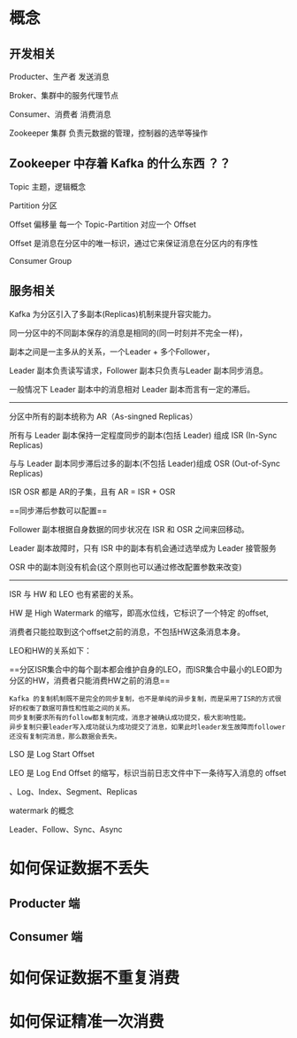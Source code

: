 #  概念

##  开发相关

Producter、生产者 发送消息

Broker、集群中的服务代理节点

Consumer、消费者 消费消息

Zookeeper 集群 负责元数据的管理，控制器的选举等操作

##  Zookeeper 中存着 Kafka 的什么东西 ？？

Topic  主题，逻辑概念

Partition 分区

Offset 偏移量 每一个 Topic-Partition 对应一个 Offset

Offset 是消息在分区中的唯一标识，通过它来保证消息在分区内的有序性

Consumer Group



##  服务相关

Kafka 为分区引入了多副本(Replicas)机制来提升容灾能力。

同一分区中的不同副本保存的消息是相同的(同一时刻并不完全一样)，

副本之间是一主多从的关系，一个Leader + 多个Follower，

Leader 副本负责读写请求，Follower 副本只负责与Leader 副本同步消息。

一般情况下 Leader 副本中的消息相对 Leader 副本而言有一定的滞后。

------

分区中所有的副本统称为 AR（As-singned Replicas）

所有与 Leader 副本保持一定程度同步的副本(包括 Leader) 组成 ISR (In-Sync Replicas)

与与 Leader 副本同步滞后过多的副本(不包括 Leader)组成 OSR (Out-of-Sync Replicas)

ISR OSR 都是 AR的子集，且有 AR = ISR + OSR

==同步滞后参数可以配置==

Follower 副本根据自身数据的同步状况在 ISR 和 OSR 之间来回移动。

Leader 副本故障时，只有 ISR 中的副本有机会通过选举成为 Leader 接管服务

OSR 中的副本则没有机会(这个原则也可以通过修改配置参数来改变)

------

ISR 与 HW 和 LEO 也有紧密的关系。

HW 是 High Watermark 的缩写，即高水位线，它标识了一个特定 的offset, 

消费者只能拉取到这个offset之前的消息，不包括HW这条消息本身。

LEO和HW的关系如下：

==分区ISR集合中的每个副本都会维护自身的LEO，而ISR集合中最小的LEO即为分区的HW，消费者只能消费HW之前的消息==

```
Kafka 的复制机制既不是完全的同步复制，也不是单纯的异步复制，而是采用了ISR的方式很好的权衡了数据可靠性和性能之间的关系。
同步复制要求所有的follow都复制完成，消息才被确认成功提交，极大影响性能。
异步复制只要leader写入成功就认为成功提交了消息，如果此时leader发生故障而follower还没有复制完消息，那么数据会丢失。
```



LSO 是 Log Start Offset

LEO 是 Log End Offset 的缩写，标识当前日志文件中下一条待写入消息的 offset

、Log、Index、Segment、Replicas

watermark 的概念

Leader、Follow、Sync、Async



#  如何保证数据不丢失

##  Producter 端

##  Consumer 端

#  如何保证数据不重复消费

#  如何保证精准一次消费


